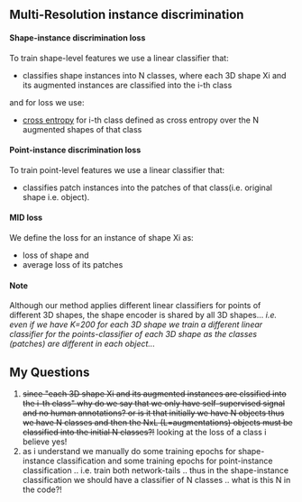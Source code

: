 Multi-Resolution instance discrimination
---

#### Shape-instance discrimination loss

To train shape-level features we use a linear classifier that:
- classifies shape instances into N classes, where each 3D shape Xi and its augmented instances are classified into the i-th class

and for loss we use:
- [cross entropy](https://guandi1995.github.io/Softmax-Function-and-Cross-Entropy-Loss-Function/) for i-th class defined as cross entropy over the N augmented shapes of that class

#### Point-instance discrimination loss

To train point-level features we use a linear classifier that:
- classifies patch instances into the patches of that class(i.e. original shape i.e. object).


#### MID loss

We define the loss for an instance of shape Xi as:
- loss of shape and
- average loss of its patches


#### Note
 Although our method applies different linear classifiers
for points of different 3D shapes, the shape encoder is shared by all 3D shapes... _i.e. even if we have K=200 for each 3D shape we train a different linear classifier for the points-classifier of each 3D shape as the classes (patches) are different in each object..._


My Questions
---
1. ~~since "each 3D shape Xi and its augmented instances are clssified into the i-th class" why do we say that we only have self-supervised signal and no human annotations? or is it that initially we have N objects thus we have N classes and then the NxL (L=augmentations) objects must be classified into the initial N classes?!~~ looking at the loss of a class i believe yes!
2. as i understand we manually do some training epochs for shape-instance classification and some training epochs for point-instance classification .. i.e. train both network-tails .. thus in the shape-instance classification we should have a classifier of N classes .. what is this N in the code?!
